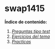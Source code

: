 # swap1415

**Índice de contenido:**

1. *[Preguntas tipo test]()*
2. *[Ejercicios del tema]()*
3. *[Practicas]()*


